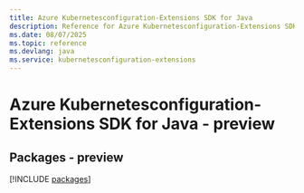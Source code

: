 ```yaml
---
title: Azure Kubernetesconfiguration-Extensions SDK for Java
description: Reference for Azure Kubernetesconfiguration-Extensions SDK for Java
ms.date: 08/07/2025
ms.topic: reference
ms.devlang: java
ms.service: kubernetesconfiguration-extensions
---
```

# Azure Kubernetesconfiguration-Extensions SDK for Java - preview
## Packages - preview
[!INCLUDE [packages](kubernetesconfiguration-extensions-index.md)]